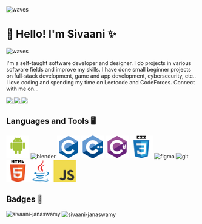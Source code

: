 <img src = "https://github.com/user-attachments/assets/aeaf932a-c469-4a9b-950a-baefbb1b6d6e" alt = "waves" height="100" width ="1200"/>

<h1 align = "left">🐳 Hello! I'm Sivaani ✨ </h1>
<p>
<img src = "https://github.com/user-attachments/assets/9d615330-ec75-479f-aa69-81fa2373b105" alt = "waves" height="40" width ="500"/>

<p font-size = "20"> I'm a self-taught software developer and designer. I do projects in various software fields and improve my skills. I have done small beginner projects on full-stack development, game and app development, cybersecurity, etc.. I love coding and spending my time on Leetcode and CodeForces. Connect with me on...

  
<div align="left">

<a href="https://www.linkedin.com/in/sivaani-janaswamy-2b2a32291/" target="_blank">
<img src="https://img.shields.io/badge/-LinkedIn-blue?style=flat&logo=linkedin&logoColor=white" width = "120" />
</a>
<a href="https://www.youtube.com/channel/UCAphRlhCOlDp70nzX4lXyRQ" target="_blank">
<img src="https://img.shields.io/badge/-YouTube-red?style=flat&logo=youtube&logoColor=white " width = "120"/>
</a> 
<a href="https://www.instagram.com/sivaani_janaswamy/" target="_blank">
<img src="https://img.shields.io/badge/-Instagram-9B5DE5?style=flat&logo=instagram&logoColor=white" width = "134" />
</a> 
</div>    
</p>
</p>
<p>
<h2 align="left">Languages and Tools 🖥️</h2>
  
<p align="left"> <img src="https://raw.githubusercontent.com/devicons/devicon/master/icons/android/android-original-wordmark.svg" alt="android" width="60" height="60"/>  <img src="https://download.blender.org/branding/community/blender_community_badge_white.svg" alt="blender" width="60" height="60"/>   <img src="https://raw.githubusercontent.com/devicons/devicon/master/icons/c/c-original.svg" alt="c" width="60" height="60"/>  <img src="https://raw.githubusercontent.com/devicons/devicon/master/icons/cplusplus/cplusplus-original.svg" alt="cplusplus" width="60" height="60"/>  <img src="https://raw.githubusercontent.com/devicons/devicon/master/icons/csharp/csharp-original.svg" alt="csharp" width="60" height="60"/>  <img src="https://raw.githubusercontent.com/devicons/devicon/master/icons/css3/css3-original-wordmark.svg" alt="css3" width="60" height="60"/> <img src="https://www.vectorlogo.zone/logos/figma/figma-icon.svg" alt="figma" width="40" height="40"/> <img src="https://www.vectorlogo.zone/logos/git-scm/git-scm-icon.svg" alt="git" width="60" height="60"/> <img src="https://raw.githubusercontent.com/devicons/devicon/master/icons/html5/html5-original-wordmark.svg" alt="html5" width="60" height="60"/><img src="https://raw.githubusercontent.com/devicons/devicon/master/icons/java/java-original.svg" alt="java" width="60" height="60"/> <img src="https://raw.githubusercontent.com/devicons/devicon/master/icons/javascript/javascript-original.svg" alt="javascript" width="60" height="60"/> 
  
</p>



<p>
<h2> Badges 🌟 </h2>
<p><img align="left" src="https://github-readme-streak-stats.herokuapp.com/?user=sivaani-janaswamy&theme=dark&hide_border=true" alt="sivaani-janaswamy" /></p>
<p>&nbsp;<img align="center" src="https://github-readme-stats.vercel.app/api?username=sivaani-janaswamy&show_icons=true&locale=en&theme=dark&hide_border=true" alt="sivaani-janaswamy" /></p>
</p>




